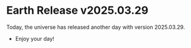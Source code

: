 # Earth Release v2025.03.29
Today, the universe has released another day with version 2025.03.29.
- Enjoy your day!
